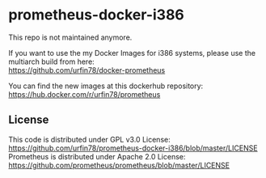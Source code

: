 # prometheus-docker-i386
This repo is not maintained anymore.

If you want to use the my Docker Images for i386 systems, please use the multiarch build from here:  
https://github.com/urfin78/docker-prometheus

You can find the new images at this dockerhub repository:  
https://hub.docker.com/r/urfin78/prometheus


## License
This code is distributed under GPL v3.0 License:
https://github.com/urfin78/prometheus-docker-i386/blob/master/LICENSE
Prometheus is distributed under Apache 2.0 License:
https://github.com/prometheus/prometheus/blob/master/LICENSE
